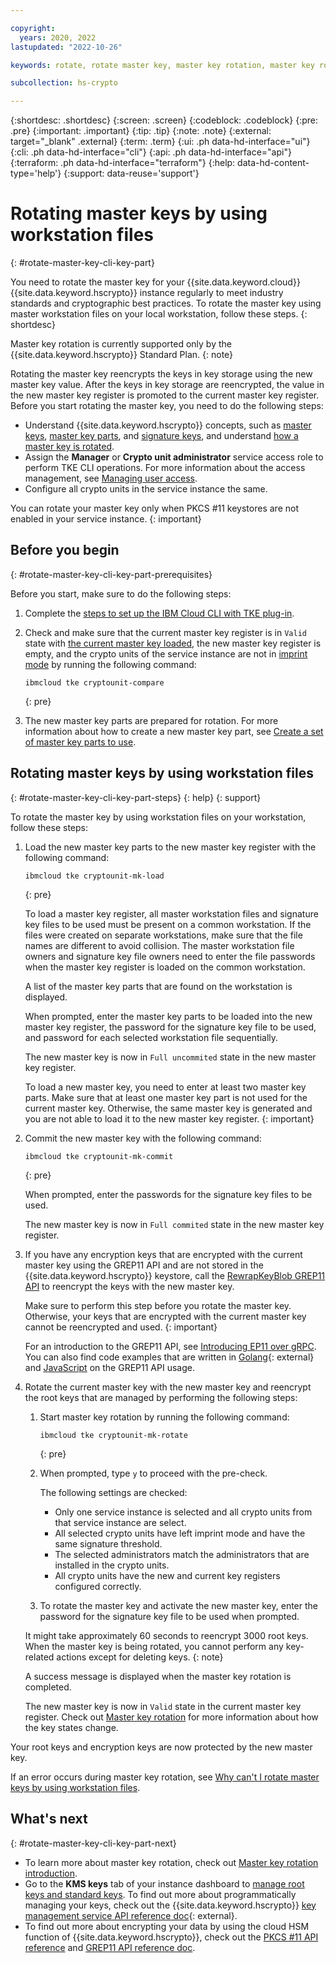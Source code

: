 ```yaml
---

copyright:
  years: 2020, 2022
lastupdated: "2022-10-26"

keywords: rotate, rotate master key, master key rotation, master key rolling, rewrap root key, reencrypt root key

subcollection: hs-crypto

---
```


{:shortdesc: .shortdesc}
{:screen: .screen}
{:codeblock: .codeblock}
{:pre: .pre}
{:important: .important}
{:tip: .tip}
{:note: .note}
{:external: target="_blank" .external}
{:term: .term}
{:ui: .ph data-hd-interface="ui"}
{:cli: .ph data-hd-interface="cli"}
{:api: .ph data-hd-interface="api"}
{:terraform: .ph data-hd-interface="terraform"}
{:help: data-hd-content-type='help'}
{:support: data-reuse='support'}


# Rotating master keys by using workstation files
{: #rotate-master-key-cli-key-part}

You need to rotate the master key for your {{site.data.keyword.cloud}} {{site.data.keyword.hscrypto}} instance regularly to meet industry standards and cryptographic best practices. To rotate the master key using master workstation files on your local workstation, follow these steps.
{: shortdesc}

Master key rotation is currently supported only by the {{site.data.keyword.hscrypto}} Standard Plan.
{: note}

Rotating the master key reencrypts the keys in key storage using the new master key value. After the keys in key storage are reencrypted, the value in the new master key register is promoted to the current master key register. Before you start rotating the master key, you need to do the following steps:

- Understand {{site.data.keyword.hscrypto}} concepts, such as [master keys](/docs/hs-crypto?topic=hs-crypto-understand-concepts#master-key-concept), [master key parts](/docs/hs-crypto?topic=hs-crypto-understand-concepts#master-key-part-concept), and [signature keys](/docs/hs-crypto?topic=hs-crypto-understand-concepts#signature-key-concept), and understand [how a master key is rotated](/docs/hs-crypto?topic=hs-crypto-master-key-rotation-intro).
- Assign the **Manager** or **Crypto unit administrator** service access role to perform TKE CLI operations. For more information about the access management, see [Managing user access](/docs/hs-crypto?topic=hs-crypto-manage-access).
- Configure all crypto units in the service instance the same.

You can rotate your master key only when PKCS #11 keystores are not enabled in your service instance.
{: important}

## Before you begin
{: #rotate-master-key-cli-key-part-prerequisites}

Before you start, make sure to do the following steps:

1. Complete the [steps to set up the IBM Cloud CLI with TKE plug-in](/docs/hs-crypto?topic=hs-crypto-initialize-hsm-prerequisite).
2. Check and make sure that the current master key register is in `Valid` state with [the current master key loaded](/docs/hs-crypto?topic=hs-crypto-initialize-hsm#load-master-keys), the new master key register is empty, and the crypto units of the service instance are not in [imprint mode](/docs/hs-crypto?topic=hs-crypto-understand-concepts#imprint-mode-concept) by running the following command:

    ```
    ibmcloud tke cryptounit-compare
    ```
    {: pre}

3. The new master key parts are prepared for rotation. For more information about how to create a new master key part, see [Create a set of master key parts to use](/docs/hs-crypto?topic=hs-crypto-initialize-hsm#step4-create-master-key).

## Rotating master keys by using workstation files
{: #rotate-master-key-cli-key-part-steps}
{: help}
{: support}

To rotate the master key by using workstation files on your workstation, follow these steps:

1. Load the new master key parts to the new master key register with the following command:

    ```
    ibmcloud tke cryptounit-mk-load
    ```
    {: pre}

    To load a master key register, all master workstation files and signature key files to be used must be present on a common workstation. If the files were created on separate workstations, make sure that the file names are different to avoid collision. The master workstation file owners and signature key file owners need to enter the file passwords when the master key register is loaded on the common workstation.

    A list of the master key parts that are found on the workstation is displayed.

    When prompted, enter the master key parts to be loaded into the new master key register, the password for the signature key file to be used, and password for each selected workstation file sequentially.

    The new master key is now in `Full uncommited` state in the new master key register.

    To load a new master key, you need to enter at least two master key parts. Make sure that at least one master key part is not used for the current master key. Otherwise, the same master key is generated and you are not able to load it to the new master key register.
    {: important}

2. Commit the new master key with the following command:

    ```
    ibmcloud tke cryptounit-mk-commit
    ```
    {: pre}

    When prompted, enter the passwords for the signature key files to be used.

    The new master key is now in `Full commited` state in the new master key register.

3. If you have any encryption keys that are encrypted with the current master key using the GREP11 API and are not stored in the {{site.data.keyword.hscrypto}} keystore, call the [RewrapKeyBlob GREP11 API](/docs/hs-crypto?topic=hs-crypto-grep11-api-ref#grep11-rewrapKeyBlob) to reencrypt the keys with the new master key.

    Make sure to perform this step before you rotate the master key. Otherwise, your keys that are encrypted with the current master key cannot be reencrypted and used.
    {: important}

    For an introduction to the GREP11 API, see [Introducing EP11 over gRPC](/docs/hs-crypto?topic=hs-crypto-grep11-intro). You can also find code examples that are written in [Golang](https://github.com/IBM-Cloud/hpcs-grep11-go){: external} and [JavaScript](https://github.com/IBM-Cloud/hpcs-grep11-js) on the GREP11 API usage.

4. Rotate the current master key with the new master key and reencrypt the root keys that are managed by performing the following steps:

    1. Start master key rotation by running the following command:

        ```
        ibmcloud tke cryptounit-mk-rotate
        ```
        {: pre}

    2. When prompted, type `y` to proceed with the pre-check.

        The following settings are checked:
        - Only one service instance is selected and all crypto units from that service instance are select.
        - All selected crypto units have left imprint mode and have the same signature threshold.
        - The selected administrators match the administrators that are installed in the crypto units.
        - All crypto units have the new and current key registers configured correctly.

    3. To rotate the master key and activate the new master key, enter the password for the signature key file to be used when prompted.

    It might take approximately 60 seconds to reencrypt 3000 root keys. When the master key is being rotated, you cannot perform any key-related actions except for deleting keys.
    {: note}

    A success message is displayed when the master key rotation is completed.

    The new master key is now in `Valid` state in the current master key register. Check out [Master key rotation](/docs/hs-crypto?topic=hs-crypto-master-key-rotation-intro) for more information about how the key states change.

Your root keys and encryption keys are now protected by the new master key.

If an error occurs during master key rotation, see [Why can't I rotate master keys by using workstation files](/docs/hs-crypto?topic=hs-crypto-troubleshoot-master-key-rotation-key-part-files).

## What's next
{: #rotate-master-key-cli-key-part-next}

- To learn more about master key rotation, check out [Master key rotation introduction](/docs/hs-crypto?topic=hs-crypto-master-key-rotation-intro).
- Go to the **KMS keys** tab of your instance dashboard to [manage root keys and standard keys](/docs/hs-crypto?topic=hs-crypto-get-started#manage-keys). To find out more about programmatically managing your keys, check out the {{site.data.keyword.hscrypto}} [key management service API reference doc](/apidocs/hs-crypto){: external}.
- To find out more about encrypting your data by using the cloud HSM function of {{site.data.keyword.hscrypto}}, check out the [PKCS #11 API reference](/docs/hs-crypto?topic=hs-crypto-pkcs11-api-ref) and [GREP11 API reference doc](/docs/hs-crypto?topic=hs-crypto-grep11-api-ref).
